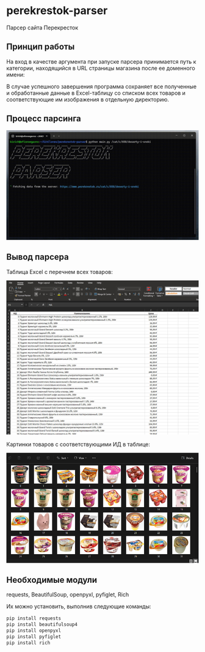 # perekrestok-parser
Парсер сайта Перекресток

## Принцип работы

На вход в качестве аргумента при запуске парсера принимается путь к категории, находящийся в URL страницы магазина после ее доменного имени:



В случае успешного завершения программа сохраняет все полученные и обработанные данные в Excel-таблицу со списком всех товаров и соответствующие им изображения в отдельную директорию.

## Процесс парсинга

![Процесс парсинга](https://github.com/kirich-yo/perekrestok-parser/blob/master/res/screenshots/3.gif)

## Вывод парсера

Таблица Excel с перечнем всех товаров:

![Таблица Excel](https://github.com/kirich-yo/perekrestok-parser/blob/master/res/screenshots/1.jpg)

Картинки товаров с соответствующими ИД в таблице:

![Фото товаров](https://github.com/kirich-yo/perekrestok-parser/blob/master/res/screenshots/2.jpg)

## Необходимые модули

requests, BeautifulSoup, openpyxl, pyfiglet, Rich

Их можно установить, выполнив следующие команды:

```shell
pip install requests
pip install beautifulsoup4
pip install openpyxl
pip install pyfiglet
pip install rich
```